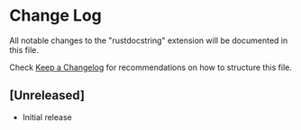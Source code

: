 # Change Log

All notable changes to the "rustdocstring" extension will be documented in this file.

Check [Keep a Changelog](http://keepachangelog.com/) for recommendations on how to structure this file.

## [Unreleased]

- Initial release
